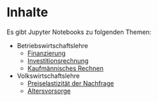 # Inhalte

Es gibt Jupyter Notebooks zu folgenden Themen:

- Betriebswirtschaftslehre
  - [Finanzierung](https://programmierennachofi.github.io/Finanzierung/)
  - [Investitionsrechnung](https://programmierennachofi.github.io/Investitionsrechnung/)
  - [Kaufmännisches Rechnen](https://programmierennachofi.github.io/kaufmaennischesRechnen/)
- Volkswirtschaftslehre
  - [Preiselastizität der Nachfrage](https://programmierennachofi.github.io/Preiselastizitaet/)
  - [Altersvorsorge](https://programmierennachofi.github.io/Altersvorsorge/)